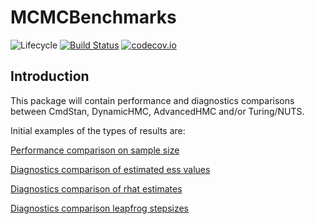 # MCMCBenchmarks

![Lifecycle](https://img.shields.io/badge/lifecycle-experimental-orange.svg)<!--
![Lifecycle](https://img.shields.io/badge/lifecycle-maturing-blue.svg)
![Lifecycle](https://img.shields.io/badge/lifecycle-stable-green.svg)
![Lifecycle](https://img.shields.io/badge/lifecycle-retired-orange.svg)
![Lifecycle](https://img.shields.io/badge/lifecycle-archived-red.svg)
![Lifecycle](https://img.shields.io/badge/lifecycle-dormant-blue.svg) -->
[![Build Status](https://travis-ci.com/StatisticalRethinkingJulia/MCMCBenchmarks.jl.svg?branch=master)](https://travis-ci.com/StatisticalRethinkingJulia/MCMCBenchmarks.jl)
[![codecov.io](http://codecov.io/github/StatisticalRethinkingJulia/MCMCBenchmarks.jl/coverage.svg?branch=master)](http://codecov.io/github/StatisticalRethinkingJulia/MCMCBenchmarks.jl?branch=master)


## Introduction

This package will contain performance and diagnostics comparisons between CmdStan, DynamicHMC, AdvancedHMC and/or Turing/NUTS.

Initial examples of the types of results are:

[Performance comparison on sample size](https://github.com/StatisticalRethinkingJulia/MCMCBenchmarks.jl/blob/master/performance/initial/Comparison_Sample_Size_02.pdf)

[Diagnostics comparison of estimated ess values ](https://github.com/StatisticalRethinkingJulia/MCMCBenchmarks.jl/blob/master/diagnostics/initial/ess_mu__estimates_plot.pdf)

[Diagnostics comparison of rhat estimates ](https://github.com/StatisticalRethinkingJulia/MCMCBenchmarks.jl/blob/master/diagnostics/initial/rhat_mu__estimates_plot.pdf)

[Diagnostics comparison leapfrog stepsizes ](https://github.com/StatisticalRethinkingJulia/MCMCBenchmarks.jl/blob/master/diagnostics/initial/stepsize_sigma_estimates_plot.pdf)